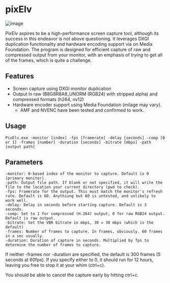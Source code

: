 # pixElv
![image](https://github.com/flaeri/pixElv/assets/50419942/49e1d2b0-7c6f-4104-bb44-2cdf5c5fc9d0)

PixElv aspires to be a high-performance screen capture tool, although its success in this endeavor is not above questioning.
It leverages DXGI duplication functionality and hardware encoding support via on Media Foundation. The program is designed for efficient capture of raw and compressed output from your monitor, with an emphasis of *trying* to get all of the frames, which is quite a challenge.

## Features
- Screen capture using DXGI monitor duplication
- Output in raw (B8G8R8A8_UNORM (RGB24) with stripped alpha) and compressed formats (h264, nv12)
- Hardware encoder support using Media Foundation (milage may vary). 
  - AMF and NVENC have been tested and confirmed to work.

## Usage

```shell
PixElv.exe -monitor [index] -fps [framerate] -delay [seconds] -comp [0 or 1] -frames [number] -duration [seconds] -bitrate [mbps] -path [output path]
```

## Parameters
```
-monitor: 0-based index of the monitor to capture. Default is 0 (primary monitor).
-path: Output file path. If blank or not specified, it will write the file to the location your current directory (pwd to check).
-fps: Framerate for the output. This must match the monitor's refresh rate. Default is 60. Anythiung but 60 is untested, and unlikely to work well.
-delay: Delay in seconds before starting capture. Default is 3 seconds.
-comp: Set to 1 for compressed (H.264) output, 0 for raw RGB24 output. Default is raw output.
-bitrate: Set the VBR bitrate in mbps, 30 = 30 mbps (which is the default)
-frames: Number of frames to capture. In frames, obviously. 60 frames in a sec usually.
-duration: Duration of capture in seconds. Multiplied by fps to determine the number of frames to capture. 
```
If neither -frames nor -duration are specified, the default is 300 frames (5 seconds at 60fps).
If you specify either to 0, it should run for 12 hours, leaving you free to stop it at your whim (ctrl+c).

You should be able to cancel the capture early by hitting ctrl+c.

